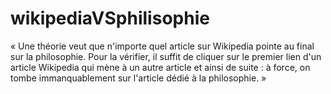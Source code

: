 # wikipediaVSphilisophie
« Une théorie veut que n'importe quel article sur Wikipedia pointe au final sur la philosophie. Pour la vérifier, il suffit de cliquer sur le premier lien d'un article Wikipedia qui mène à un autre article et ainsi de suite : à force, on tombe immanquablement sur l'article dédié à la philosophie. »
